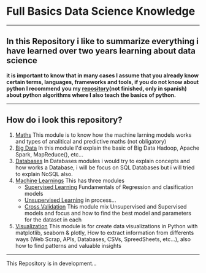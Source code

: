 # Full Basics Data Science Knowledge
***
## In this Repository i like to summarize everything i have learned over two years learning about data science

**it is important to know that in many cases I assume that you already know certain terms, languages, frameworks and tools, if you do not know about python I recommend you my [repository](https://github.com/byshadowoz/Algorithms_in_python)(not finished, only in spanish) about python algorithms where I also teach the basics of python.**
***
## How do i look this repository?
1. [Maths](https://github.com/byshadowoz/Data_Science_Full_Basic/tree/main/Maths) This module is to know how the machine larning models works and types of analitical and predictive maths (not obligatory)
2. [Big Data](https://github.com/byshadowoz/Data_Science_Full_Basic/tree/main/Big%20Data) In this module I'd explain the basic of Big Data Hadoop, Apache Spark, MapReduce(), etc...
3. [Databases](https://github.com/byshadowoz/Data_Science_Full_Basic/tree/main/Databases) In Databases modules i would try to explain concepts and how works a Database, i will be focus on SQL Databases but i will tried to explain NoSQL also.
4. [Machine Learnings](https://github.com/byshadowoz/Data_Science_Full_Basic/tree/main/Machine_learning) This has three modules
   - [Supervised Learning](https://github.com/byshadowoz/Data_Science_Full_Basic/tree/main/Machine_learning/Supervised%20Learnng) Fundamentals of   Regression and clasification models 
   - [Unsupervised Learning](https://github.com/byshadowoz/Data_Science_Full_Basic/tree/main/Machine_learning/Unsupervised%20Learning) in process...
   - [Cross Validation](https://github.com/byshadowoz/Data_Science_Full_Basic/tree/main/Machine_learning/Cross%20Validation) This module mix Unsupervised and Supervised models and focus and how to find the best model and parameters for the dataset in each
5. [Visualization](https://github.com/byshadowoz/Data_Science_Full_Basic/tree/main/Visualization) This module is for create data visualizations in Python with matplotlib, seaborn & plotly, How to extract information from differents ways (Web Scrap, APIs, Databases, CSVs, SpreedSheets, etc...), also how to find patterns and valuable insights
***
This Repository is in development...

